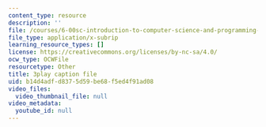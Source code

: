 ```yaml
---
content_type: resource
description: ''
file: /courses/6-00sc-introduction-to-computer-science-and-programming-spring-2011/b14d4adfd8375d59be68f5ed4f91ad08_pjLbxB9TXJs.vtt
file_type: application/x-subrip
learning_resource_types: []
license: https://creativecommons.org/licenses/by-nc-sa/4.0/
ocw_type: OCWFile
resourcetype: Other
title: 3play caption file
uid: b14d4adf-d837-5d59-be68-f5ed4f91ad08
video_files:
  video_thumbnail_file: null
video_metadata:
  youtube_id: null
---
```

